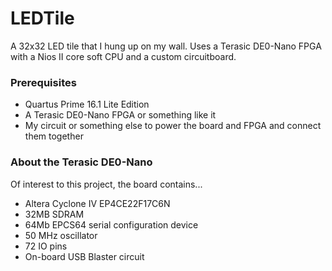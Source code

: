 # LEDTile

A 32x32 LED tile that I hung up on my wall.  Uses a Terasic DE0-Nano FPGA with a Nios II core soft CPU and a custom circuitboard.

### Prerequisites

* Quartus Prime 16.1 Lite Edition
* A Terasic DE0-Nano FPGA or something like it
* My circuit or something else to power the board and FPGA and connect them together

### About the Terasic DE0-Nano

Of interest to this project, the board contains...

* Altera Cyclone IV EP4CE22F17C6N
* 32MB SDRAM
* 64Mb EPCS64 serial configuration device
* 50 MHz oscillator
* 72 IO pins
* On-board USB Blaster circuit
